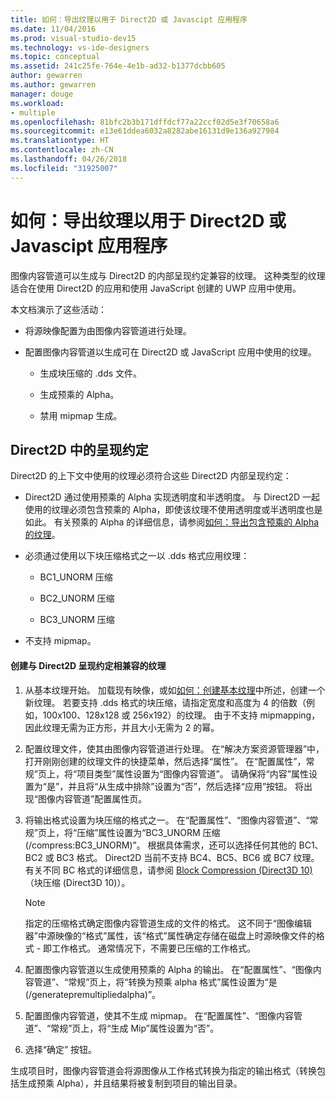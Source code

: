 ```yaml
---
title: 如何：导出纹理以用于 Direct2D 或 Javascipt 应用程序
ms.date: 11/04/2016
ms.prod: visual-studio-dev15
ms.technology: vs-ide-designers
ms.topic: conceptual
ms.assetid: 241c25fe-764e-4e1b-ad32-b1377dcbb605
author: gewarren
ms.author: gewarren
manager: douge
ms.workload:
- multiple
ms.openlocfilehash: 81bfc2b3b171dffdcf77a22ccf02d5e3f70658a6
ms.sourcegitcommit: e13e61ddea6032a8282abe16131d9e136a927984
ms.translationtype: HT
ms.contentlocale: zh-CN
ms.lasthandoff: 04/26/2018
ms.locfileid: "31925007"
---
```

# <a name="how-to-export-a-texture-for-use-with-direct2d-or-javascipt-apps"></a>如何：导出纹理以用于 Direct2D 或 Javascipt 应用程序
图像内容管道可以生成与 Direct2D 的内部呈现约定兼容的纹理。 这种类型的纹理适合在使用 Direct2D 的应用和使用 JavaScript 创建的 UWP 应用中使用。

 本文档演示了这些活动：

-   将源映像配置为由图像内容管道进行处理。

-   配置图像内容管道以生成可在 Direct2D 或 JavaScript 应用中使用的纹理。

    -   生成块压缩的 .dds 文件。

    -   生成预乘的 Alpha。

    -   禁用 mipmap 生成。

## <a name="rendering-conventions-in-direct2d"></a>Direct2D 中的呈现约定
 Direct2D 的上下文中使用的纹理必须符合这些 Direct2D 内部呈现约定：

-   Direct2D 通过使用预乘的 Alpha 实现透明度和半透明度。 与 Direct2D 一起使用的纹理必须包含预乘的 Alpha，即使该纹理不使用透明度或半透明度也是如此。 有关预乘的 Alpha 的详细信息，请参阅[如何：导出包含预乘的 Alpha 的纹理](../designers/how-to-export-a-texture-that-has-premultiplied-alpha.md)。

-   必须通过使用以下块压缩格式之一以 .dds 格式应用纹理：

    -   BC1_UNORM 压缩

    -   BC2_UNORM 压缩

    -   BC3_UNORM 压缩

-   不支持 mipmap。

#### <a name="to-create-a-texture-thats-compatible-with-direct2d-rendering-conventions"></a>创建与 Direct2D 呈现约定相兼容的纹理

1.  从基本纹理开始。 加载现有映像，或如[如何：创建基本纹理](../designers/how-to-create-a-basic-texture.md)中所述，创建一个新纹理。 若要支持 .dds 格式的块压缩，请指定宽度和高度为 4 的倍数（例如，100x100、128x128 或 256x192）的纹理。 由于不支持 mipmapping，因此纹理无需为正方形，并且大小无需为 2 的幂。

2.  配置纹理文件，使其由图像内容管道进行处理。 在“解决方案资源管理器”中，打开刚刚创建的纹理文件的快捷菜单，然后选择“属性”。 在“配置属性”，常规”页上，将“项目类型”属性设置为“图像内容管道”。 请确保将“内容”属性设置为“是”，并且将“从生成中排除”设置为“否”，然后选择“应用”按钮。 将出现“图像内容管道”配置属性页。

3.  将输出格式设置为块压缩的格式之一。 在“配置属性”、“图像内容管道”、“常规”页上，将“压缩”属性设置为“BC3_UNORM 压缩(/compress:BC3_UNORM)”。 根据具体需求，还可以选择任何其他的 BC1、BC2 或 BC3 格式。 Direct2D 当前不支持 BC4、BC5、BC6 或 BC7 纹理。 有关不同 BC 格式的详细信息，请参阅 [Block Compression (Direct3D 10)](http://msdn.microsoft.com/library/windows/desktop/bb694531.aspx)（块压缩 (Direct3D 10)）。

    > [!NOTE]
    >  指定的压缩格式确定图像内容管道生成的文件的格式。 这不同于“图像编辑器”中源映像的“格式”属性，该“格式”属性确定存储在磁盘上时源映像文件的格式 - 即工作格式。 通常情况下，不需要已压缩的工作格式。

4.  配置图像内容管道以生成使用预乘的 Alpha 的输出。 在“配置属性”、“图像内容管道”、“常规”页上，将“转换为预乘 alpha 格式”属性设置为“是(/generatepremultipliedalpha)”。

5.  配置图像内容管道，使其不生成 mipmap。 在“配置属性”、“图像内容管道”、“常规”页上，将“生成 Mip”属性设置为“否”。

6.  选择“确定”  按钮。

 生成项目时，图像内容管道会将源图像从工作格式转换为指定的输出格式（转换包括生成预乘 Alpha），并且结果将被复制到项目的输出目录。